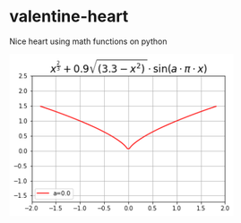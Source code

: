 # valentine-heart
Nice heart using math functions on python

<img src="mygif.gif" width="400" align="left">
